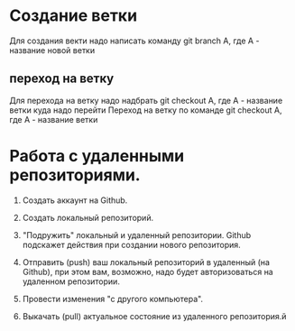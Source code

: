 # Создание ветки

Для создания векти надо написать команду git branch A, где А - название новой ветки
## переход на ветку

Для перехода на ветку надо надбрать  git checkout A, где А - название ветки куда надо перейти
Переход на ветку по команде git checkout A, где А - название ветки

# Работа с удаленными репозиториями.

1. Создать аккаунт на Github.

2. Создать локальный репозиторий.

3. "Подружить" локальный и удаленный репозитории. Github подскажет действия при создании нового репозитория.

4. Отправить (push) ваш локальный репозиторий в удаленный (на Github), при этом вам, возможно, надо будет авторизоваться на удаленном репозитории.

5. Провести изменения "с другого компьютера".

6. Выкачать (pull) актуальное состояние из удаленного репозитория.й


